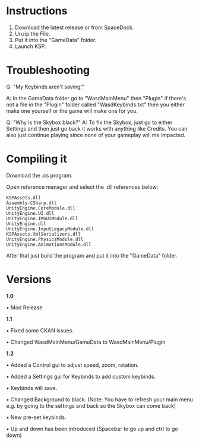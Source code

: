 # Instructions
1. Download the latest release or from SpaceDock.
2. Unzip the File.
3. Put it into the "GameData" folder.
4. Launch KSP.

# Troubleshooting

Q: "My Keybinds aren't saving!"

A: In the GamaData folder go to "WasdMainMenu" then "Plugin" if there's not a file in the "Plugin" folder called "WasdKeybinds.txt" then you either make one yourself or the game will make one for you.

Q: "Why is the Skybox black?"
A: To fix the Skybox, just go to either Settings and then just go back it works with anything like Credits. You can also just continue playing since none of your gameplay will me impacted.

# Compiling it 

Download the .cs program.

Open reference manager and select the .dll references below:
```
KSPAssets.dll
Assembly-CSharp.dll
UnityEngine.CoreModule.dll
UnityEngine.UI.dll
UnityEngine.IMGUIModule.dll
UnityEngine.dll
UnityEngine.InputLegacyModule.dll
KSPAssets.XmlSerializers.dll
UnityEngine.PhysicsModule.dll
UnityEngine.AnimationsModule.dll
```
After that just build the program and put it into the "GameData" folder.

# Versions
**1.0** 

• Mod Release

**1.1**

• Fixed some CKAN issues.

• Changed WasdMainMenu/GameData to WasdMainMenu/Plugin

**1.2**

• Added a Control gui to adjust speed, zoom, rotation.

• Added a Settings gui for Keybinds to add custom keybinds.

• Keybinds will save.

• Changed Background to black. (Note: You have to refresh your main menu e.g. by going to the settings and back so the Skybox can come back)

• New pre-set keybinds.

• Up and down has been introduced (Spacebar to go up and ctrl to go down)

